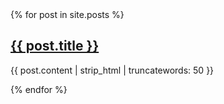 ---
---
<div>
  {% for post in site.posts %}
    <p>
      <h2><a href="marmarissatranc{{ post.url }}">{{ post.title }}</a></h2>
      {{ post.content | strip_html | truncatewords: 50 }}
    </p>
  {% endfor %}
</div>
